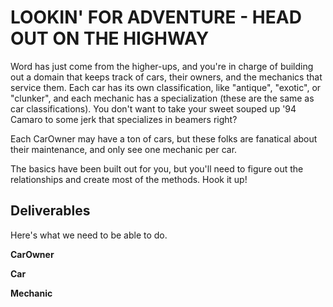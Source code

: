 # LOOKIN' FOR ADVENTURE - HEAD OUT ON THE HIGHWAY

Word has just come from the higher-ups, and you're in charge of building out a domain that keeps track of cars, their owners, and the mechanics that service them.  Each car has its own classification, like "antique", "exotic", or "clunker", and each mechanic has a specialization (these are the same as car classifications).  You don't want to take your sweet souped up '94 Camaro to some jerk that specializes in beamers right?

Each CarOwner may have a ton of cars, but these folks are fanatical about their maintenance, and only see one mechanic per car.

The basics have been built out for you, but you'll need to figure out the relationships and create most of the methods.  Hook it up!

## Deliverables

Here's what we need to be able to do.

**CarOwner**

  <!-- - Get a list of all owners -->

  <!-- - Get a list of all the cars that a specific owner has -->

  <!-- - Get a list of all the mechanics that a specific owner goes to -->

  <!-- - Get the average amount of cars owned for all owners -->

**Car**

  <!-- - Get a list of all cars -->

  <!-- - Get a list of all car classifications -->

  <!-- - Get a list of mechanics that have an expertise that matches the car classification -->

**Mechanic**

  <!-- - Get a list of all mechanics -->

  <!-- - Get a list of all cars that a mechanic services -->

  <!-- - Get a list of all the car owners that go to a specific mechanic -->

  <!-- - Get a list of the names of all car owners who go to a specific mechanic -->
